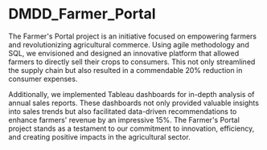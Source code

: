 # DMDD_Farmer_Portal
The Farmer's Portal project is an initiative focused on empowering farmers and revolutionizing agricultural commerce. Using agile methodology and SQL, we envisioned and designed an innovative platform that allowed farmers to directly sell their crops to consumers. This not only streamlined the supply chain but also resulted in a commendable 20% reduction in consumer expenses.

Additionally, we implemented Tableau dashboards for in-depth analysis of annual sales reports. These dashboards not only provided valuable insights into sales trends but also facilitated data-driven recommendations to enhance farmers' revenue by an impressive 15%. The Farmer's Portal project stands as a testament to our commitment to innovation, efficiency, and creating positive impacts in the agricultural sector.
